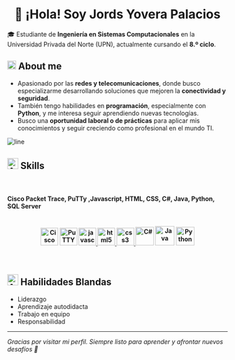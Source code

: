 <h1 align="center">👋 ¡Hola! Soy Jords Yovera Palacios </h1>

🎓 Estudiante de **Ingeniería en Sistemas Computacionales** en la Universidad Privada del Norte (UPN), actualmente cursando el **8.º ciclo**.  


## <img src="https://github.com/user-attachments/assets/073e3125-0390-4c6c-82b5-f8e7da9aa281" width="20" height="20" alt="Icono de red"> About me
- Apasionado por las **redes y telecomunicaciones**, donde busco especializarme desarrollando soluciones que mejoren la **conectividad y seguridad**.  
- También tengo habilidades en **programación**, especialmente con **Python**, y me interesa seguir aprendiendo nuevas tecnologías.  
- Busco una **oportunidad laboral o de prácticas** para aplicar mis conocimientos y seguir creciendo como profesional en el mundo TI.
  
![line](https://user-images.githubusercontent.com/73097560/115834477-dbab4500-a447-11eb-908a-139a6edaec5c.gif)
##  <img src="https://github.com/user-attachments/assets/e733d309-965c-476e-9306-0f7d194ff30b" width="25" height="25" alt="Animation"> Skills


<br>     
<h4>
    Cisco Packet Trace, PuTTy ,Javascript, HTML, CSS, C#, Java, Python, SQL Server
<h4>

</br>
<div align='center'>
  <a href="https://www.netacad.com/courses/packet-tracer" target="_blank" rel="noreferrer"><img src="https://github.com/user-attachments/assets/eca54a5e-4abe-495a-a813-87f2bdca1dc6" alt="Cisco Packet Tracer" width="40" height="40"/></a>
  <a href="https://www.putty.org/" target="_blank" rel="noreferrer"><img src="https://github.com/user-attachments/assets/1c075be3-10d7-40bc-ab88-d3f6d29e74fc" alt="PuTTY" width="40" height="40"/></a>
  <a href="https://developer.mozilla.org/en-US/docs/Web/JavaScript" target="_blank" rel="noreferrer"> <img src="https://cdn.worldvectorlogo.com/logos/logo-javascript.svg" alt="javascript" width="40" height="40"/>
  <a href="https://www.w3.org/html/" target="_blank" rel="noreferrer"> <img src="https://cdn.worldvectorlogo.com/logos/html-1.svg" alt="html5" width="40" height="40"/> </a>
  <a href="https://www.w3schools.com/css/" target="_blank" rel="noreferrer"> <img src="https://cdn.worldvectorlogo.com/logos/css-3.svg" alt="css3" width="40" height="40"/> </a>
  <a href="https://learn.microsoft.com/es-es/dotnet/csharp/"><img src="https://cdn.worldvectorlogo.com/logos/c--4.svg" alt="C#" height="42" width="42" ></a>
  <a href="https://www.oracle.com/java/technologies/javase/jdk20-archive-downloads.html"><img src="https://cdn.worldvectorlogo.com/logos/java-4.svg" alt="Java" height="44" width="44" ></a>
  <a href="https://www.python.org/"><img src="https://cdn.worldvectorlogo.com/logos/python-5.svg" alt="Python" height="42" width="42" ></a>
</div>
</br>
</br>


 ## <img src="https://github.com/user-attachments/assets/e733d309-965c-476e-9306-0f7d194ff30b" width="25" height="25" alt="Animation"> Habilidades Blandas

- Liderazgo  
- Aprendizaje autodidacta  
- Trabajo en equipo  
- Responsabilidad  

---

*Gracias por visitar mi perfil. Siempre listo para aprender y afrontar nuevos desafíos 🙌*
